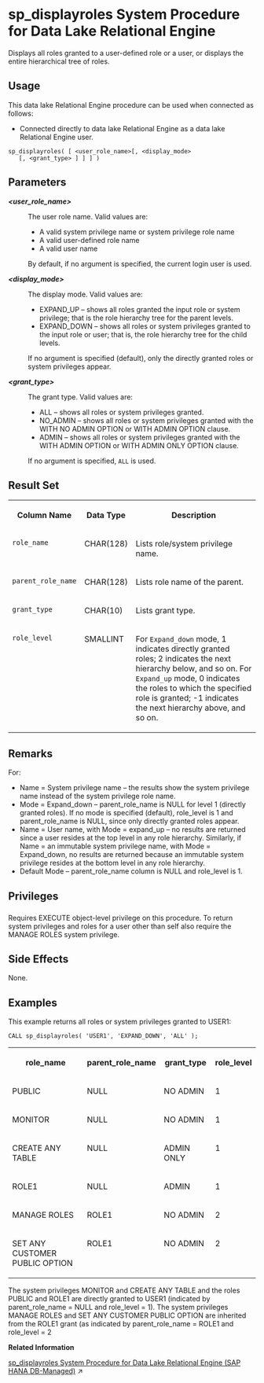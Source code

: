 <!-- loioa44ba32684f2101598cba97bb3b1b4d4 -->

# sp\_displayroles System Procedure for Data Lake Relational Engine

Displays all roles granted to a user-defined role or a user, or displays the entire hierarchical tree of roles.



<a name="loioa44ba32684f2101598cba97bb3b1b4d4__section_p4t_vqn_14b"/>

## Usage

This data lake Relational Engine procedure can be used when connected as follows:

-   Connected directly to data lake Relational Engine as a data lake Relational Engine user.



```
sp_displayroles( [ <user_role_name>[, <display_mode> 
   [, <grant_type> ] ] ] )
```



<a name="loioa44ba32684f2101598cba97bb3b1b4d4__sp_displayroles_parm1"/>

## Parameters


<dl>
<dt><b>

*<user\_role\_name\>*

</b></dt>
<dd>

The user role name. Valid values are:

-   A valid system privilege name or system privilege role name
-   A valid user-defined role name
-   A valid user name

By default, if no argument is specified, the current login user is used.



</dd><dt><b>

*<display\_mode\>*

</b></dt>
<dd>

The display mode. Valid values are:

-   EXPAND\_UP – shows all roles granted the input role or system privilege; that is the role hierarchy tree for the parent levels.
-   EXPAND\_DOWN – shows all roles or system privileges granted to the input role or user; that is, the role hierarchy tree for the child levels.

If no argument is specified \(default\), only the directly granted roles or system privileges appear.



</dd><dt><b>

*<grant\_type\>*

</b></dt>
<dd>

The grant type. Valid values are:

-   ALL – shows all roles or system privileges granted.
-   NO\_ADMIN – shows all roles or system privileges granted with the WITH NO ADMIN OPTION or WITH ADMIN OPTION clause.
-   ADMIN – shows all roles or system privileges granted with the WITH ADMIN OPTION or WITH ADMIN ONLY OPTION clause.

If no argument is specified, `ALL` is used.



</dd>
</dl>



<a name="loioa44ba32684f2101598cba97bb3b1b4d4__sp_displayroles_resultset1"/>

## Result Set


<table>
<tr>
<th valign="top">

Column Name

</th>
<th valign="top">

Data Type

</th>
<th valign="top">

Description

</th>
</tr>
<tr>
<td valign="top">

`role_name`

</td>
<td valign="top">

CHAR\(128\)

</td>
<td valign="top">

Lists role/system privilege name.

</td>
</tr>
<tr>
<td valign="top">

`parent_role_name`

</td>
<td valign="top">

CHAR\(128\)

</td>
<td valign="top">

Lists role name of the parent.

</td>
</tr>
<tr>
<td valign="top">

`grant_type`

</td>
<td valign="top">

CHAR\(10\)

</td>
<td valign="top">

Lists grant type.

</td>
</tr>
<tr>
<td valign="top">

`role_level`

</td>
<td valign="top">

SMALLINT

</td>
<td valign="top">

For `Expand_down` mode, 1 indicates directly granted roles; 2 indicates the next hierarchy below, and so on. For `Expand_up` mode, 0 indicates the roles to which the specified role is granted; -1 indicates the next hierarchy above, and so on.

</td>
</tr>
</table>



<a name="loioa44ba32684f2101598cba97bb3b1b4d4__sp_displayroles_remarks1"/>

## Remarks

For:

-   Name = System privilege name – the results show the system privilege name instead of the system privilege role name.
-   Mode = Expand\_down – parent\_role\_name is NULL for level 1 \(directly granted roles\). If no mode is specified \(default\), role\_level is 1 and parent\_role\_name is NULL, since only directly granted roles appear.
-   Name = User name, with Mode = expand\_up – no results are returned since a user resides at the top level in any role hierarchy. Similarly, if Name = an immutable system privilege name, with Mode = Expand\_down, no results are returned because an immutable system privilege resides at the bottom level in any role hierarchy.
-   Default Mode – parent\_role\_name column is NULL and role\_level is 1.



<a name="loioa44ba32684f2101598cba97bb3b1b4d4__sp_displayroles_priv1"/>

## Privileges



### 

Requires EXECUTE object-level privilege on this procedure. To return system privileges and roles for a user other than self also require the MANAGE ROLES system privilege.



<a name="loioa44ba32684f2101598cba97bb3b1b4d4__sp_displayroles_sideefects1"/>

## Side Effects

None.



<a name="loioa44ba32684f2101598cba97bb3b1b4d4__sp_displayroles_examples1"/>

## Examples

This example returns all roles or system privileges granted to USER1:

```
CALL sp_displayroles( 'USER1', 'EXPAND_DOWN', 'ALL' );
```


<table>
<tr>
<th valign="top">

role\_name

</th>
<th valign="top">

parent\_role\_name

</th>
<th valign="top">

grant\_type

</th>
<th valign="top">

role\_level

</th>
</tr>
<tr>
<td valign="top">

PUBLIC

</td>
<td valign="top">

NULL

</td>
<td valign="top">

NO ADMIN

</td>
<td valign="top">

1

</td>
</tr>
<tr>
<td valign="top">

MONITOR

</td>
<td valign="top">

NULL

</td>
<td valign="top">

NO ADMIN

</td>
<td valign="top">

1

</td>
</tr>
<tr>
<td valign="top">

CREATE ANY TABLE

</td>
<td valign="top">

NULL

</td>
<td valign="top">

ADMIN ONLY

</td>
<td valign="top">

1

</td>
</tr>
<tr>
<td valign="top">

ROLE1

</td>
<td valign="top">

NULL

</td>
<td valign="top">

ADMIN

</td>
<td valign="top">

1

</td>
</tr>
<tr>
<td valign="top">

MANAGE ROLES

</td>
<td valign="top">

ROLE1

</td>
<td valign="top">

NO ADMIN

</td>
<td valign="top">

2

</td>
</tr>
<tr>
<td valign="top">

SET ANY CUSTOMER PUBLIC OPTION

</td>
<td valign="top">

ROLE1

</td>
<td valign="top">

NO ADMIN

</td>
<td valign="top">

2

</td>
</tr>
</table>

The system privileges MONITOR and CREATE ANY TABLE and the roles PUBLIC and ROLE1 are directly granted to USER1 \(indicated by parent\_role\_name = NULL and role\_level = 1\). The system privileges MANAGE ROLES and SET ANY CUSTOMER PUBLIC OPTION are inherited from the ROLE1 grant \(as indicated by parent\_role\_name = ROLE1 and role\_level = 2

**Related Information**  


[sp_displayroles System Procedure for Data Lake Relational Engine (SAP HANA DB-Managed)](https://help.sap.com/viewer/a898e08b84f21015969fa437e89860c8/2024_3_QRC/en-US/8c15112761fa4dba8aa2d0cb3a89db92.html "Displays all roles granted to a user-defined role or a user, or displays the entire hierarchical tree of roles.") :arrow_upper_right:

